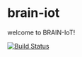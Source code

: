 # brain-iot
welcome to BRAIN-IoT! 


[![Build Status](https://travis-ci.com/eclipse-researchlabs/brain-iot.svg?branch=master)](https://travis-ci.com/eclipse-researchlabs/brain-iot)
